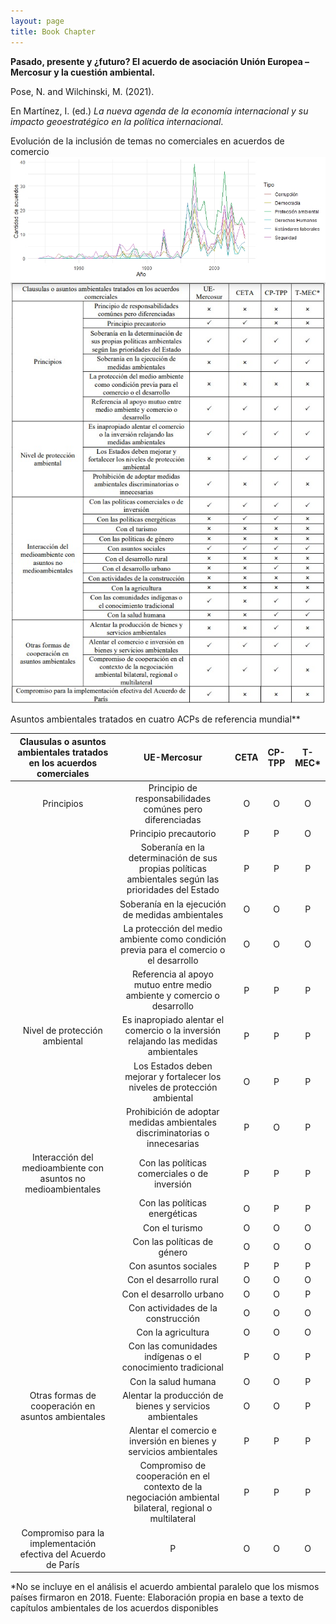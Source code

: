 ```yaml
---
layout: page
title: Book Chapter
---
```

**Pasado, presente y ¿futuro? El acuerdo de asociación Unión Europea – Mercosur y la cuestión ambiental.**

Pose, N. and Wilchinski, M. (2021). 

En Martínez, I. (ed.) *La nueva agenda de la economía internacional y su impacto geoestratégico en la política internacional*.

Evolución de la inclusión de temas no comerciales en acuerdos de comercio
![](https://github.com/MarceloWilchinski/marcelowilchinski.github.io/blob/master/images/MercosurUE1.jpg?raw=true)
![](https://github.com/MarceloWilchinski/marcelowilchinski.github.io/blob/master/images/MercosurUE2.jpg?raw=true)

Asuntos ambientales tratados en cuatro ACPs de referencia mundial**

|Clausulas o asuntos ambientales tratados en los acuerdos comerciales|UE-Mercosur|CETA|CP-TPP|T-MEC\*|
| :-: | :-: | :-: | :-: | :-: |
|Principios|Principio de responsabilidades comúnes pero diferenciadas|O|O|O|O|
||Principio precautorio|P|P|O|O|
||Soberanía en la determinación de sus propias políticas ambientales según las prioridades del Estado|P|P|P|P|
||Soberanía en la ejecución de medidas ambientales|O|O|P|P|
||La protección del medio ambiente como condición previa para el comercio o el desarrollo|O|O|O|O|
||Referencia al apoyo mutuo entre medio ambiente y comercio o desarrollo|P|P|P|P|
|Nivel de protección ambiental|Es inapropiado alentar el comercio o la inversión relajando las medidas ambientales|P|P|P|P|
||Los Estados deben mejorar y fortalecer los niveles de protección ambiental|O|P|P|P|
||Prohibición de adoptar medidas ambientales discriminatorias o innecesarias|P|O|P|O|
|Interacción del medioambiente con asuntos no medioambientales|Con las políticas comerciales o de inversión|P|P|P|P|
||Con las políticas energéticas|O|P|P|O|
||Con el turismo|O|O|O|O|
||Con las políticas de género|O|O|O|O|
||Con asuntos sociales|P|P|P|P|
||Con el desarrollo rural|O|O|O|O|
||Con el desarrollo urbano|O|O|P|O|
||Con actividades de la construcción|O|O|O|O|
||Con la agricultura|O|O|O|O|
||Con las comunidades indígenas o el conocimiento tradicional|P|O|P|P|
||Con la salud humana|O|O|P|P|
|Otras formas de cooperación en asuntos ambientales|Alentar la producción de bienes y servicios ambientales|O|O|P|O|
||Alentar el comercio e inversión en bienes y servicios ambientales|P|P|P|P|
||Compromiso de cooperación en el contexto de la negociación ambiental bilateral, regional o multilateral|P|P|P|O|
|Compromiso para la implementación efectiva del Acuerdo de París|P|O|O|O|
\*No se incluye en el análisis el acuerdo ambiental paralelo que los mismos países firmaron en 2018. Fuente: Elaboración propia en base a texto de capítulos ambientales de los acuerdos disponibles
